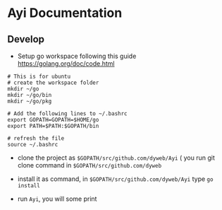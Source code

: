 # Ayi Documentation

## Develop

- Setup go workspace following this guide https://golang.org/doc/code.html

````
# This is for ubuntu
# create the workspace folder
mkdir ~/go
mkdir ~/go/bin
mkdir ~/go/pkg

# Add the following lines to ~/.bashrc 
export GOPATH=GOPATH=$HOME/go
export PATH=$PATH:$GOPATH/bin

# refresh the file
source ~/.bashrc

````

- clone the project as `$GOPATH/src/github.com/dyweb/Ayi` ( you run git clone command in 
`$GOPATH/src/github.com/dyweb`

- install it as command, in `$GOPATH/src/github.com/dyweb/Ayi` type `go install`
- run `Ayi`, you will some print
